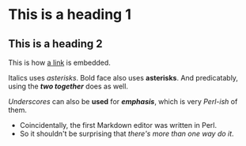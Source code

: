 # This is a heading 1

## This is a heading 2

This is how [a link](https://duckduckgo.com "Duck Duck Go") is embedded.

Italics uses *asterisks*.
Bold face also uses **asterisks**.
And predicatably, using the ***two together*** does as well.

_Underscores_ can also be __used__ for ___emphasis___, which is very *Perl-ish* of them.
- Coincidentally, the first Markdown editor was written in Perl.
- So it shouldn't be surprising that _there's more than one way do it_.


